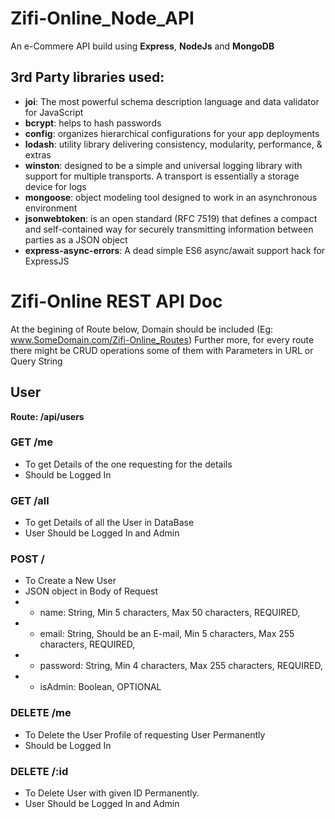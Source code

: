 # Zifi-Online_Node_API
An e-Commere API build using **Express**, **NodeJs** and **MongoDB**

## 3rd Party libraries used:
- **joi**:   The most powerful schema description language and data validator for JavaScript
- **bcrypt**:   helps to hash passwords
- **config**:   organizes hierarchical configurations for your app deployments
- **lodash**:   utility library delivering consistency, modularity, performance, & extras
- **winston**:   designed to be a simple and universal logging library with support for multiple transports. A transport is essentially a storage device for logs
- **mongoose**:  object modeling tool designed to work in an asynchronous environment
- **jsonwebtoken**:   is an open standard (RFC 7519) that defines a compact and self-contained way for securely transmitting information between parties as a JSON object
- **express-async-errors**:   A dead simple ES6 async/await support hack for ExpressJS



# Zifi-Online REST API Doc
At the begining of Route below, Domain should be included (Eg: www.SomeDomain.com/Zifi-Online_Routes)
Further more, for every route there might be CRUD operations some of them with Parameters in URL or Query String


## User
**Route:  /api/users**

### GET /me
- To get Details of the one requesting for the details
- Should be Logged In

### GET /all
- To get Details of all the User in DataBase
- User Should be Logged In and Admin

### POST / 
- To Create a New User
- JSON object in Body of Request
- - name: String, Min 5 characters, Max 50 characters, REQUIRED,
- - email: String, Should be an E-mail, Min 5 characters, Max 255 characters, REQUIRED,
- - password: String, Min 4 characters, Max 255 characters, REQUIRED,
- - isAdmin: Boolean, OPTIONAL

### DELETE /me
- To Delete the User Profile of requesting User Permanently
- Should be Logged In

### DELETE /:id 
- To Delete User with given ID Permanently.
- User Should be Logged In and Admin










